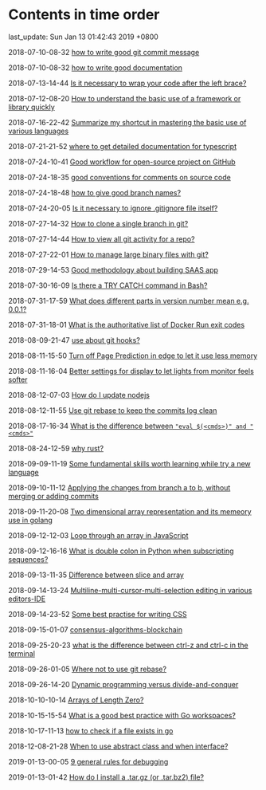 # Contents in time order

last_update: Sun Jan 13 01:42:43 2019 +0800

 2018-07-10-08-32   [how to write good git commit message](git.md#how-to-write-good-git-commit-messages)

 2018-07-10-08-32	[how to write good documentation](misc.md#how-to-write-good-documentation)

 2018-07-13-14-44	[Is it necessary to wrap your code after the left brace?](misc.md#is-it-necessary-to-wrap-your-code-after-the-left-brace)

 2018-07-12-08-20	[How to understand the basic use of a framework or library quickly](misc.md#how-to-understand-the-basic-use-of-a-framework-or-library-quickly)

 2018-07-16-22-42	[Summarize my shortcut in mastering the basic use of various languages](misc.md#summarize-my-shortcut-in-mastering-the-basic-use-of-various-languages)

 2018-07-21-21-52	[where to get detailed documentation for typescript](typescript.md#where-to-get-detailed-documentation-for-typescript)

 2018-07-24-10-41	[Good workflow for open-source project on GitHub](git.md#good-workflow-for-open-source-project-on-gitHub)

 2018-07-24-18-35	[good conventions for comments on source code](misc.md#good-conventions-for-comments-on-source-code)

 2018-07-24-18-48	[how to give good branch names?](git.md#how-to-give-good-branch-names)

 2018-07-24-20-05	[Is it necessary to ignore .gitignore file itself?](git.md#is-it-necessary-to-ignore-gitignore-file-itself)

 2018-07-27-14-32	[How to clone a single branch in git?](git.md#how-to-clone-a-single-branch-in-git)

 2018-07-27-14-44	[How to view all git activity for a repo?](git.md#how-to-view-all-git-activity-for-a-repo)

 2018-07-27-22-01	[How to manage large binary files with git?](git.md#how-to-manage-large-binary-files-with-git)

 2018-07-29-14-53	[Good methodology about building SAAS app](software.md#good-methodology-about-building-SAAS-app)

 2018-07-30-16-09	[Is there a TRY CATCH command in Bash?](linux.md#is-there-a-try-catch-command-in-bash)

 2018-07-31-17-59	[What does different parts in version number mean e.g. 0.0.1?](misc.md#what-does-different-parts-in-version-number-mean-e.g.-0.0.1)

 2018-07-31-18-01	[What is the authoritative list of Docker Run exit codes](virtualization.md#what-is-the-authoritative-list-of-Docker-Run-exit-codes)

 2018-08-09-21-47	[use about git hooks?](git.md#use-about-git-hooks)

 2018-08-11-15-50	[Turn off Page Prediction in edge to let it use less memory](tricksForWindows.md#turn-off-page-prediction-in-edge-to-let-it-use-less-memory)

 2018-08-11-16-04	[ Better settings for display to let lights from monitor feels softer](tricksForWindows.md#better-settings-for-display-to-let-lights-from-monitor-feels-softer)

 2018-08-12-07-03	[How do I update nodejs](javascript.md#how-do-i-update-nodejs)

 2018-08-12-11-55	[Use git rebase to keep the commits log clean](git.md#use-git-rebase-to-keep-the-commits-log-clean)

 2018-08-17-16-34	[What is the difference between ```"eval $(<cmds>)" and "<cmds>"```](linux.md#what-is-the-difference-between-```"eval-$(<cmds>)"-and-"<cmds>"```)


 2018-08-24-12-59	[why rust?](rust.md#why-rust)   


 2018-09-09-11-19	[Some fundamental skills worth learning while try a new language](details.md#some-fundamental-skills-worth-learning-while-try-a-new-language)

 2018-09-10-11-12	[Applying the changes from branch a to b, without merging or adding commits](git.md.md#applying-the-changes-from-branch-a-to-b-without-merging-or-adding-commits)

 2018-09-11-20-08	[Two dimensional array representation and its memeory use in golang](golang.md#two-dimensional-array-representation-and-its-memeory-use-in-golang)

 2018-09-12-12-03	[Loop through an array in JavaScript](javascript.md#loop-through-an-array-in-javascript)

 2018-09-12-16-16	[What is double colon in Python when subscripting sequences?](python.md#what-is-double-colon-in-python-when-subscripting-sequences)

 2018-09-13-11-35	[Difference between slice and array](golang.md#difference-between-slice-and-array)

 2018-09-14-13-24	[Multiline-multi-cursor-multi-selection editing in various editors-IDE](toolChain.md#multiline-multi-cursor-multi-selection-editing-in-various-editors-ide)

 2018-09-14-23-52	[Some best practise for writing CSS](css.md#some-best-practise-for-writing-css)

 2018-09-15-01-07	[consensus-algorithms-blockchain](blockChain.md#consensus-algorithms-blockchain)

 2018-09-25-20-23	[what is the difference between ctrl-z and ctrl-c in the terminal](linux.md#what-is-the-difference-between-ctrl-z-and-ctrl-c-in-the-terminal)

 2018-09-26-01-05	[Where not to use git rebase?](git.md#where-not-to-use-git-rebase)

 2018-09-26-14-20	[Dynamic programming versus divide-and-conquer](algorithm.md#dynamic-programming-versus-divide-and-conquer)

 2018-10-10-10-14	[Arrays of Length Zero?](c.md#arrays-of-length-zero)

 2018-10-15-15-54	[What is a good best practice with Go workspaces?](golang.md#what-is-a-good-best-practice-with-go-workspaces)

 2018-10-17-11-13	[how to check if a file exists in go](golang.md#how-to-check-if-a-file-exists-in-go)

 2018-12-08-21-28	[When to use abstract class and when interface?](java.md#when-to-use-abstract-class-and-when-interface)

 2019-01-13-00-05	[9 general rules for debugging](misc.md#9-general-rules-for-debugging)
 2019-01-13-01-42	[How do I install a .tar.gz (or .tar.bz2) file?](linux.md#how-do-i-install-a-targz-or-tarbz2-file)
